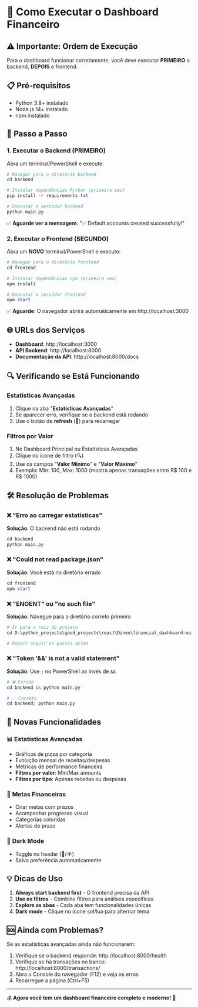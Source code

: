 # 🚀 Como Executar o Dashboard Financeiro

## ⚠️ Importante: Ordem de Execução

Para o dashboard funcionar corretamente, você deve executar **PRIMEIRO** o backend, **DEPOIS** o frontend.

## 📋 Pré-requisitos

- Python 3.8+ instalado
- Node.js 14+ instalado  
- npm instalado

## 🔧 Passo a Passo

### 1. **Executar o Backend (PRIMEIRO)**

Abra um terminal/PowerShell e execute:

```powershell
# Navegar para o diretório backend
cd backend

# Instalar dependências Python (primeira vez)
pip install -r requirements.txt

# Executar o servidor backend
python main.py
```

✅ **Aguarde ver a mensagem**: "✅ Default accounts created successfully!"

### 2. **Executar o Frontend (SEGUNDO)**

Abra um **NOVO** terminal/PowerShell e execute:

```powershell
# Navegar para o diretório frontend
cd frontend

# Instalar dependências npm (primeira vez)
npm install

# Executar o servidor frontend
npm start
```

✅ **Aguarde**: O navegador abrirá automaticamente em http://localhost:3000

## 🌐 URLs dos Serviços

- **Dashboard**: http://localhost:3000
- **API Backend**: http://localhost:8000
- **Documentação da API**: http://localhost:8000/docs

## 🔍 Verificando se Está Funcionando

### Estatísticas Avançadas
1. Clique na aba "**Estatísticas Avançadas**"
2. Se aparecer erro, verifique se o backend está rodando
3. Use o botão de **refresh** (🔄) para recarregar

### Filtros por Valor
1. No Dashboard Principal ou Estatísticas Avançadas
2. Clique no ícone de filtro (🔍)
3. Use os campos "**Valor Mínimo**" e "**Valor Máximo**"
4. Exemplo: Min: 100, Max: 1000 (mostra apenas transações entre R$ 100 e R$ 1000)

## 🛠️ Resolução de Problemas

### ❌ "Erro ao carregar estatísticas"
**Solução**: O backend não está rodando
```powershell
cd backend
python main.py
```

### ❌ "Could not read package.json"
**Solução**: Você está no diretório errado
```powershell
cd frontend
npm start
```

### ❌ "ENOENT" ou "no such file"
**Solução**: Navegue para o diretório correto primeiro
```powershell
# Ir para a raiz do projeto
cd D:\python_projects\good_projects\react\Dineu\financial_dashboard-main

# Depois seguir os passos acima
```

### ❌ "Token '&&' is not a valid statement"
**Solução**: Use `;` no PowerShell ao invés de `&&`
```powershell
# ❌ Errado
cd backend && python main.py

# ✅ Correto  
cd backend; python main.py
```

## 🎯 Novas Funcionalidades

### 📊 **Estatísticas Avançadas**
- Gráficos de pizza por categoria
- Evolução mensal de receitas/despesas
- Métricas de performance financeira
- **Filtros por valor**: Min/Max amounts
- **Filtros por tipo**: Apenas receitas ou despesas

### 🎯 **Metas Financeiras**
- Criar metas com prazos
- Acompanhar progresso visual
- Categorias coloridas
- Alertas de prazo

### 🌙 **Dark Mode**
- Toggle no header (🌙/☀️)
- Salva preferência automaticamente

## 💡 Dicas de Uso

1. **Always start backend first** - O frontend precisa da API
2. **Use os filtros** - Combine filtros para análises específicas  
3. **Explore as abas** - Cada aba tem funcionalidades únicas
4. **Dark mode** - Clique no ícone sol/lua para alternar tema

## 🆘 Ainda com Problemas?

Se as estatísticas avançadas ainda não funcionarem:

1. Verifique se o backend responde: http://localhost:8000/health
2. Verifique se há transações no banco: http://localhost:8000/transactions/
3. Abra o Console do navegador (F12) e veja os erros
4. Recarregue a página (Ctrl+F5)

---

💰 **Agora você tem um dashboard financeiro completo e moderno!** 🎉 